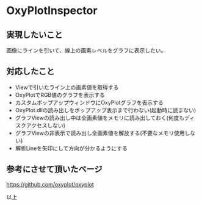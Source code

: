 # OxyPlotInspector

## 実現したいこと
画像にラインを引いて、線上の画素レベルをグラフに表示したい。

## 対応したこと
- Viewで引いたライン上の画素値を取得する
- OxyPlotでRGB値のグラフを表示する
- カスタムポップアップウィンドウにOxyPlotグラフを表示する
- OxyPlot.dllの読み出しをポップアップ表示まで行わない(起動時に読まない)
- グラフViewの読み出し中は全画素値をメモリに読み出しておく(何度もディスクアクセスしない)
- グラフViewの非表示で読み出し全画素値を解放する(不要なメモリ使用しない)
- 解析Lineを矢印にして方向が分かるようにする


## 参考にさせて頂いたページ

https://github.com/oxyplot/oxyplot

以上